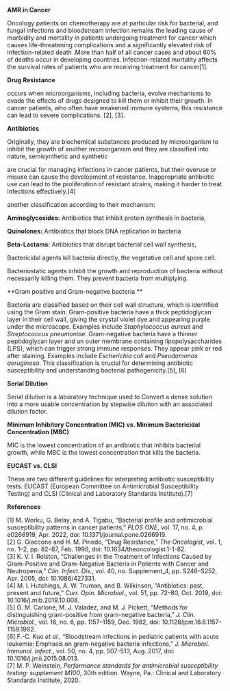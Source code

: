 **AMR in Cancer**

Oncology patients on chemotherapy are at particular risk for bacterial, and fungal infections and bloodstream infection remains the leading cause of morbidity and mortality in patients undergoing treatment for cancer which causes life-threatening complications and a significantly elevated risk of infection-related death .More than half of all cancer cases and about 60% of deaths occur in developing countries. Infection-related mortality affects the survival rates of patients who are receiving treatment for cancer\[1\].

**Drug Resistance** 

occurs when microorganisms, including bacteria, evolve mechanisms to evade the effects of drugs designed to kill them or inhibit their growth. In cancer patients, who often have weakened immune systems, this resistance can lead to severe complications. \[2\], \[3\].

**Antibiotics** 

Originally, they are biochemical substances produced by microorganism to inhibit the growth of another microorganism and they are classified into nature, semisynthetic and synthetic 

are crucial for managing infections in cancer patients, but their overuse or misuse can cause the development of resistance. Inappropriate antibiotic use can lead to the proliferation of resistant strains, making it harder to treat infections effectively.\[4\]

another classification according to their mechanism:

**Aminoglycosides:** Antibiotics that inhibit protein synthesis in bacteria, 

**Quinolones:** Antibiotics that block DNA replication in bacteria

**Beta-Lactams:** Antibiotics that disrupt bacterial cell wall synthesis, 

Bactericidal agents kill bacteria directly, the vegetative cell and spore cell.

Bacteriostatic agents inhibit the growth and reproduction of bacteria without necessarily killing them. They prevent bacteria from multiplying.

**Gram positive and Gram-negative bacteria **

Bacteria are classified based on their cell wall structure, which is identified using the Gram stain. Gram-positive bacteria have a thick peptidoglycan layer in their cell wall,  giving the crystal violet dye and appearing purple under the microscope. Examples include *Staphylococcus aureus* and *Streptococcus pneumoniae*. Gram-negative bacteria have a thinner peptidoglycan layer and an outer membrane containing lipopolysaccharides (LPS), which can trigger strong immune responses. They appear pink or red after staining. Examples include *Escherichia coli* and *Pseudomonas aeruginosa*. This classification is crucial for determining antibiotic susceptibility and understanding bacterial pathogenicity.\[5\], \[6\]

**Serial Dilution**

Serial dilution is a laboratory technique used to Convert a dense solution into a more usable concentration by stepwise dilution with an associated dilution factor.

**Minimum Inhibitory Concentration (MIC) vs. Minimum Bactericidal Concentration (MBC)**

MIC is the lowest concentration of an antibiotic that inhibits bacterial growth, while MBC is the lowest concentration that kills the bacteria. 

**EUCAST vs. CLSI**

These are two different guidelines for interpreting antibiotic susceptibility tests. EUCAST (European Committee on Antimicrobial Susceptibility Testing) and CLSI (Clinical and Laboratory Standards Institute).\[7\]

**References** 

\[1\]	M. Worku, G. Belay, and A. Tigabu, “Bacterial profile and antimicrobial susceptibility patterns in cancer patients,” *PLOS ONE*, vol. 17, no. 4, p. e0266919, Apr. 2022, doi: 10.1371/journal.pone.0266919.  
\[2\]	G. Giaccone and H. M. Pinedo, “Drug Resistance,” *The Oncologist*, vol. 1, no. 1–2, pp. 82–87, Feb. 1996, doi: 10.1634/theoncologist.1-1-82.  
\[3\]	K. V. I. Rolston, “Challenges in the Treatment of Infections Caused by Gram-Positive and Gram-Negative Bacteria in Patients with Cancer and Neutropenia,” *Clin. Infect. Dis.*, vol. 40, no. Supplement\_4, pp. S246–S252, Apr. 2005, doi: 10.1086/427331.  
\[4\]	M. I. Hutchings, A. W. Truman, and B. Wilkinson, “Antibiotics: past, present and future,” *Curr. Opin. Microbiol.*, vol. 51, pp. 72–80, Oct. 2019, doi: 10.1016/j.mib.2019.10.008.  
\[5\]	G. M. Carlone, M. J. Valadez, and M. J. Pickett, “Methods for distinguishing gram-positive from gram-negative bacteria,” *J. Clin. Microbiol.*, vol. 16, no. 6, pp. 1157–1159, Dec. 1982, doi: 10.1128/jcm.16.6.1157-1159.1982.  
\[6\]	F.-C. Kuo *et al.*, “Bloodstream infections in pediatric patients with acute leukemia: Emphasis on gram-negative bacteria infections,” *J. Microbiol. Immunol. Infect.*, vol. 50, no. 4, pp. 507–513, Aug. 2017, doi: 10.1016/j.jmii.2015.08.013.  
\[7\]	M. P. Weinstein, *Performance standards for antimicrobial susceptibility testing: supplement M100*, 30th edition. Wayne, Pa.: Clinical and Laboratory Standards Institute, 2020\.

